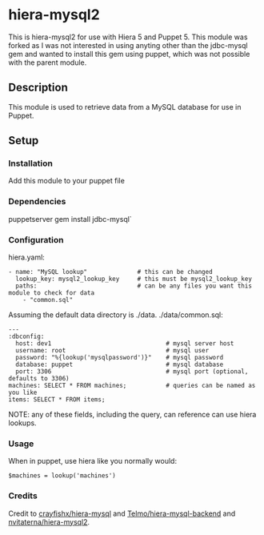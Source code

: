 
# hiera-mysql2
This is hiera-mysql2 for use with Hiera 5 and Puppet 5.
This module was forked as I was not interested in using anyting other than the jdbc-mysql gem and wanted to install this gem using puppet, which was not possible with the parent module.

## Description
This module is used to retrieve data from a MySQL database for use in Puppet.

## Setup

### Installation
Add this module to your puppet file

### Dependencies
puppetserver gem install jdbc-mysql`

### Configuration
hiera.yaml:
```
- name: "MySQL lookup"              # this can be changed
  lookup_key: mysql2_lookup_key     # this must be mysql2_lookup_key
  paths:                            # can be any files you want this module to check for data
    - "common.sql"
```

Assuming the default data directory is ./data. 
./data/common.sql:
```
---
:dbconfig:
  host: dev1                                # mysql server host
  username: root                            # mysql user
  password: "%{lookup('mysqlpassword')}"    # mysql password
  database: puppet                          # mysql database
  port: 3306                                # mysql port (optional, defaults to 3306)
machines: SELECT * FROM machines;           # queries can be named as you like
items: SELECT * FROM items;
```
NOTE: any of these fields, including the query, can reference can use hiera lookups.

### Usage

When in puppet, use hiera like you normally would:
```
$machines = lookup('machines')
```

### Credits

Credit to [crayfishx/hiera-mysql](https://github.com/crayfishx/hiera-mysql) and [Telmo/hiera-mysql-backend](https://github.com/Telmo/hiera-mysql-backend) and [nvitaterna/hiera-mysql2](https://github.com/nvitaterna/hiera-mysql2).
